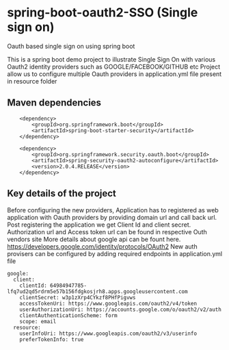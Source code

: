 # spring-boot-oauth2-SSO (Single sign on)
Oauth based single sign on using spring boot

This is a spring boot demo project to illustrate Single Sign On with various Oauth2 identity providers such as GOOGLE/FACEBOOK/GITHUB etc
Project allow us to configure multiple Oauth providers in application.yml file present in resource folder

## Maven dependencies

```
	<dependency>
		<groupId>org.springframework.boot</groupId>
		<artifactId>spring-boot-starter-security</artifactId>
	</dependency>

	<dependency>
		<groupId>org.springframework.security.oauth.boot</groupId>
		<artifactId>spring-security-oauth2-autoconfigure</artifactId>
		<version>2.0.4.RELEASE</version>
	</dependency>
```

## Key details of the project

Before configuring the new providers, Application has to registered as web application with Oauth providers by 
providing domain url and call back url. Post registering the application we get Client Id and client secret.
Authorization url and Access token url can be found in respective Outh vendors site
More details about google api can be fount here.
https://developers.google.com/identity/protocols/OAuth2
New auth provisers can be configured by adding required endpoints in application.yml file 
```
google:
  client:
    clientId: 64984947785-lfq7ud2qd5rdrm5e57b156fdgkosjrh8.apps.googleusercontent.com
    clientSecret: w3p1zXrp4CYkzf8PHfPigvws
    accessTokenUri: https://www.googleapis.com/oauth2/v4/token
    userAuthorizationUri: https://accounts.google.com/o/oauth2/v2/auth
    clientAuthenticationScheme: form
    scope: email
  resource:
    userInfoUri: https://www.googleapis.com/oauth2/v3/userinfo
    preferTokenInfo: true
```






